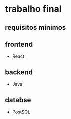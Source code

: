 # trabalho final

## requisitos mínimos

## frontend
- React

## backend
- Java

## databse
- PostSQL
